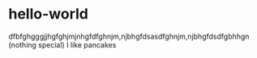 # hello-world
dfbfghgggjjhgfghjmjnhgfdfghnjm,njbhgfdsasdfghnjm,njbhgfdsdfgbhhgn (nothing special)
I like pancakes
